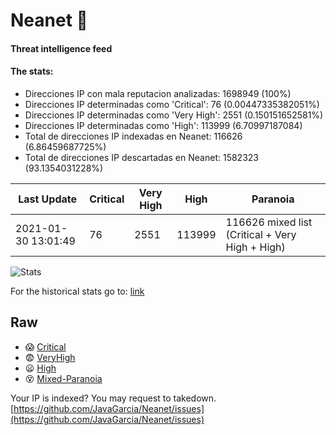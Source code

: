 # Neanet :hocho:
#### Threat intelligence feed
#### The stats:

- Direcciones IP con mala reputacion analizadas: 1698949 (100%)
- Direcciones IP determinadas como 'Critical':  76 (0.00447335382051%)
- Direcciones IP determinadas como 'Very High':  2551 (0.150151652581%)
- Direcciones IP determinadas como 'High':  113999 (6.70997187084)
- Total de direcciones IP indexadas en Neanet:  116626 (6.86459687725%)
- Total de direcciones IP descartadas en Neanet:  1582323 (93.1354031228%)

| Last Update | Critical | Very High | High | Paranoia |
| --- | --- | --- | --- | --- |
| 2021-01-30 13:01:49 | 76 | 2551 | 113999 | 116626 mixed list (Critical + Very High + High)|

![Stats](https://docs.google.com/spreadsheets/d/e/2PACX-1vSnaNMIXVabIpDJjufMlzH7poXnshF3mgd8Is1g9ytUEzVsP5my4Trn8f-xkoLLQ38xpL3HtmUexLo6/pubchart?oid=501124687&format=image)

For the historical stats go to: [link](/stats.csv)
## Raw
- :scream: [Critical](https://raw.githubusercontent.com/JavaGarcia/Neanet/master/blacklists/neanet_critical.txt)
- :fearful: [VeryHigh](https://raw.githubusercontent.com/JavaGarcia/Neanet/master/blacklists/neanet_veryHigh.txtt)
- :frowning: [High](https://raw.githubusercontent.com/JavaGarcia/Neanet/master/blacklists/neanet_high.txt)
- :dizzy_face: [Mixed-Paranoia](https://raw.githubusercontent.com/JavaGarcia/Neanet/master/blacklists/neanet_all.txt)


Your IP is indexed? You may request to takedown. [https://github.com/JavaGarcia/Neanet/issues](https://github.com/JavaGarcia/Neanet/issues)



























































































































































































































































































































































































































































































































































































































































































































































































































































































































































































































































































































































































































































































































































































































































































































































































































































































































































































































































































































































































































































































































































































































































































































































































































































































































































































































































































































































































































































































































































































































































































































































































































































































































































































































































































































































































































































































































































































































































































































































































